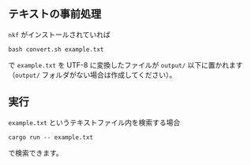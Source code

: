 ## テキストの事前処理

`nkf` がインストールされていれば

```=bash
bash convert.sh example.txt
```

で `example.txt` を UTF-8 に変換したファイルが `output/` 以下に置かれます（`output/` フォルダがない場合は作成してください）。

## 実行

`example.txt` というテキストファイル内を検索する場合

```=bash
cargo run -- example.txt
```

で検索できます。
